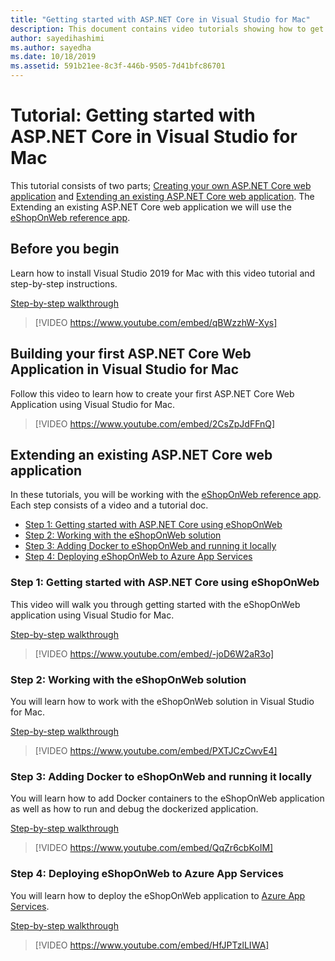 ```yaml
---
title: "Getting started with ASP.NET Core in Visual Studio for Mac"
description: This document contains video tutorials showing how to get start with ASP.NET Core in Visual Studio for Mac.
author: sayedihashimi
ms.author: sayedha
ms.date: 10/18/2019
ms.assetid: 591b21ee-8c3f-446b-9505-7d41bfc86701
---
```


# Tutorial: Getting started with ASP.NET Core in Visual Studio for Mac

This tutorial consists of two parts; [Creating your own ASP.NET Core web application](#building-your-first-aspnet-core-web-application-in-visual-studio-for-mac) and [Extending an existing ASP.NET Core web application](#extending-an-existing-aspnet-core-web-application). The Extending an existing ASP.NET Core web application we will use the [eShopOnWeb reference app](https://github.com/dotnet-architecture/eShopOnWeb).

## Before you begin

Learn how to install Visual Studio 2019 for Mac with this video tutorial and step-by-step instructions.

[Step-by-step walkthrough](/visualstudio/mac/installation?view=vsmac-2019)

> [!VIDEO https://www.youtube.com/embed/qBWzzhW-Xys]

## Building your first ASP.NET Core Web Application in Visual Studio for Mac

Follow this video to learn how to create your first ASP.NET Core Web Application using Visual Studio for Mac.

> [!VIDEO https://www.youtube.com/embed/2CsZpJdFFnQ]

## Extending an existing ASP.NET Core web application

In these tutorials, you will be working with the [eShopOnWeb reference app](https://github.com/dotnet-architecture/eShopOnWeb). Each step consists of a video and a tutorial doc.

 - [Step 1: Getting started with ASP.NET Core using eShopOnWeb](#step-1-getting-started-with-aspnet-core-using-eshoponweb)
 - [Step 2: Working with the eShopOnWeb solution](#step-2-working-with-the-eshoponweb-solution)
 - [Step 3: Adding Docker to eShopOnWeb and running it locally](#step-3-adding-docker-to-eshoponweb-and-running-it-locally)
 - [Step 4: Deploying eShopOnWeb to Azure App Services](#step-4-deploying-eshoponweb-to-azure-app-services)

### Step 1: Getting started with ASP.NET Core using eShopOnWeb

This video will walk you through getting started with the eShopOnWeb application using Visual Studio for Mac.

[Step-by-step walkthrough](https://github.com/dotnet-architecture/eShopOnWeb/wiki/Getting-Started-for-Beginners-with-Visual-Studio-for-Mac)

> [!VIDEO https://www.youtube.com/embed/-joD6W2aR3o]

### Step 2: Working with the eShopOnWeb solution

You will learn how to work with the eShopOnWeb solution in Visual Studio for Mac.

[Step-by-step walkthrough](https://github.com/dotnet-architecture/eShopOnWeb/wiki/Getting-Started-for-Beginners-with-Visual-Studio-for-Mac)

> [!VIDEO https://www.youtube.com/embed/PXTJCzCwvE4]

### Step 3: Adding Docker to eShopOnWeb and running it locally

You will learn how to add Docker containers to the eShopOnWeb application as well as how to run and debug the dockerized application.

[Step-by-step walkthrough](https://github.com/dotnet-architecture/eShopOnWeb/wiki/03b.-Running-Locally-on-a-Linux-Container-from-Visual-Studio-for-Mac)

> [!VIDEO https://www.youtube.com/embed/QqZr6cbKoIM]

### Step 4: Deploying eShopOnWeb to Azure App Services

You will learn how to deploy the eShopOnWeb application to [Azure App Services](https://azure.microsoft.com/en-us/services/app-service/).

[Step-by-step walkthrough](https://github.com/dotnet-architecture/eShopOnWeb/wiki/01b.-Deploying-to-Azure-App-Service-from-Visual-Studio-for-Mac)

> [!VIDEO https://www.youtube.com/embed/HfJPTzlLIWA]
